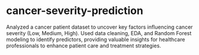 # cancer-severity-prediction
Analyzed a cancer patient dataset to uncover key factors influencing cancer severity (Low, Medium, High). Used data cleaning, EDA, and Random Forest modeling to identify predictors, providing valuable insights for healthcare professionals to enhance patient care and treatment strategies.
